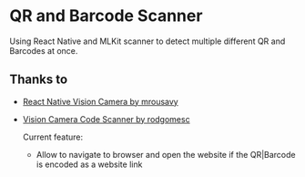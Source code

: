 # QR and Barcode Scanner
 Using React Native and MLKit scanner to detect multiple different QR and Barcodes at once.
 
 ## Thanks to

- [React Native Vision Camera by mrousavy](https://github.com/mrousavy/react-native-vision-camera)
- [Vision Camera Code Scanner by rodgomesc](https://github.com/rodgomesc/vision-camera-code-scanner)
 
  Current feature: 
  - Allow to navigate to browser and open the website if the QR|Barcode is encoded as a website link
